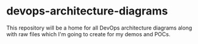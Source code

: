# devops-architecture-diagrams
This repository will be a home for all DevOps architecture diagrams along with raw files which I'm going to create for my demos and POCs.
